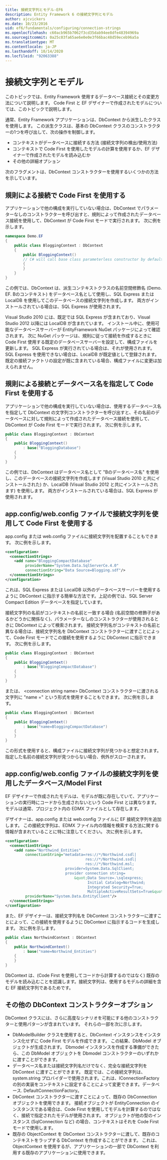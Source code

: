 ```yaml
---
title: 接続文字列とモデル-EF6
description: Entity Framework 6 の接続文字列とモデル
author: ajcvickers
ms.date: 10/23/2016
uid: ef6/fundamentals/configuring/connection-strings
ms.openlocfilehash: c60acb965b7062f3cd35dab94ee8dfe48394969a
ms.sourcegitcommit: 0a25c03fa65ae6e0e0e3f66bac48d59eceb96a5a
ms.translationtype: MT
ms.contentlocale: ja-JP
ms.lasthandoff: 10/14/2020
ms.locfileid: "92063388"
---
```

# <a name="connection-strings-and-models"></a>接続文字列とモデル
このトピックでは、Entity Framework 使用するデータベース接続とその変更方法について説明します。 Code First と EF デザイナーで作成されたモデルについては、このトピックで説明します。  

通常、Entity Framework アプリケーションは、DbContext から派生したクラスを使用します。 この派生クラスは、基本の DbContext クラスのコンストラクターの1つを呼び出して、次の操作を制御します。  

- コンテキストがデータベースに接続する方法 (接続文字列の検出/使用方法)  
- コンテキストで Code First を使用したモデルの計算を使用するか、EF デザイナーで作成されたモデルを読み込むか  
- その他の詳細オプション  

次のフラグメントは、DbContext コンストラクターを使用するいくつかの方法を示しています。  

## <a name="use-code-first-with-connection-by-convention"></a>規則による接続で Code First を使用する  

アプリケーションで他の構成を実行していない場合は、DbContext でパラメーターなしのコンストラクターを呼び出すと、規則によって作成されたデータベース接続を使用して、DbContext が Code First モードで実行されます。 次に例を示します。  

``` csharp  
namespace Demo.EF
{
    public class BloggingContext : DbContext
    {
        public BloggingContext()
        // C# will call base class parameterless constructor by default
        {
        }
    }
}
```  

この例では、DbContext は、派生コンテキストクラスの名前空間修飾名 (Demo. EF. Bのコンテキスト) をデータベース名として使用し、SQL Express または LocalDB を使用してこのデータベースの接続文字列を作成します。 両方がインストールされている場合は、SQL Express が使用されます。  

Visual Studio 2010 には、既定では SQL Express が含まれており、Visual Studio 2012 以降には LocalDB が含まれています。 インストール中に、使用可能なデータベースサーバーが EntityFramework NuGet パッケージによって確認されます。 次に NuGet パッケージは、規則に従って接続を作成するときに Code First 使用する既定のデータベースサーバーを設定して、構成ファイルを更新します。 SQL Express が実行されている場合は、それが使用されます。 SQL Express を使用できない場合は、LocalDB が既定値として登録されます。 既定の接続ファクトリの設定が既に含まれている場合、構成ファイルに変更は加えられません。  

## <a name="use-code-first-with-connection-by-convention-and-specified-database-name"></a>規則による接続とデータベース名を指定して Code First を使用する  

アプリケーションで他の構成を実行していない場合は、使用するデータベース名を指定して DbContext の文字列コンストラクターを呼び出すと、その名前のデータベースに対して規則によって作成されたデータベース接続を使用して、DbContext が Code First モードで実行されます。 次に例を示します。  

``` csharp  
public class BloggingContext : DbContext
{
    public BloggingContext()
        : base("BloggingDatabase")
    {
    }
}
```  

この例では、DbContext はデータベース名として "Bのデータベース名" を使用し、このデータベースの接続文字列を作成します (Visual Studio 2010 と共にインストールされた) か、LocalDB (Visual Studio 2012 と共にインストールされます) を使用します。 両方がインストールされている場合は、SQL Express が使用されます。  

## <a name="use-code-first-with-connection-string-in-appconfigwebconfig-file"></a>app.config/web.config ファイルで接続文字列を使用して Code First を使用する  

app.config または web.config ファイルに接続文字列を配置することもできます。 次に例を示します。  

``` xml  
<configuration>
  <connectionStrings>
    <add name="BloggingCompactDatabase"
         providerName="System.Data.SqlServerCe.4.0"
         connectionString="Data Source=Blogging.sdf"/>
  </connectionStrings>
</configuration>
```  

これは、SQL Express または LocalDB 以外のデータベースサーバーを使用するように DbContext に指示する簡単な方法です。上記の例では、SQL Server Compact Edition データベースを指定しています。  

接続文字列の名前がコンテキストの名前と一致する場合 (名前空間の修飾子があるかどうかに関係なく)、パラメーターなしのコンストラクターが使用されるときに DbContext によって検索されます。 接続文字列名がコンテキストの名前と異なる場合は、接続文字列名を DbContext コンストラクターに渡すことによって、Code First モードでこの接続を使用するように DbContext に指示できます。 次に例を示します。  

``` csharp  
public class BloggingContext : DbContext
{
    public BloggingContext()
        : base("BloggingCompactDatabase")
    {
    }
}
```  

または、 \<connection string name\> DbContext コンストラクターに渡される文字列に "name =" という形式を使用することもできます。 次に例を示します。  

``` csharp  
public class BloggingContext : DbContext
{
    public BloggingContext()
        : base("name=BloggingCompactDatabase")
    {
    }
}
```  

この形式を使用すると、構成ファイルに接続文字列が見つかると想定されます。 指定した名前の接続文字列が見つからない場合、例外がスローされます。  

## <a name="databasemodel-first-with-connection-string-in-appconfigwebconfig-file"></a>app.config/web.config ファイルの接続文字列を使用したデータベース/Model First  

EF デザイナーで作成されたモデルは、モデルが既に存在していて、アプリケーションの実行時にコードから生成されないという Code First とは異なります。 モデルは通常、プロジェクト内の EDMX ファイルとして存在します。  

デザイナーは、app.config または web.config ファイルに EF 接続文字列を追加します。 この接続文字列は、EDMX ファイル内の情報を検索する方法に関する情報が含まれていることに特に注意してください。 次に例を示します。  

``` xml  
<configuration>  
  <connectionStrings>  
    <add name="Northwind_Entities"  
         connectionString="metadata=res://*/Northwind.csdl|  
                                    res://*/Northwind.ssdl|  
                                    res://*/Northwind.msl;  
                           provider=System.Data.SqlClient;  
                           provider connection string=  
                               &quot;Data Source=.\sqlexpress;  
                                     Initial Catalog=Northwind;  
                                     Integrated Security=True;  
                                     MultipleActiveResultSets=True&quot;"  
         providerName="System.Data.EntityClient"/>  
  </connectionStrings>  
</configuration>
```  

また、EF デザイナーは、接続文字列名を DbContext コンストラクターに渡すことによって、この接続を使用するように DbContext に指示するコードを生成します。 次に例を示します。  

``` csharp  
public class NorthwindContext : DbContext
{
    public NorthwindContext()
        : base("name=Northwind_Entities")
    {
    }
}
```  

DbContext は、(Code First を使用してコードから計算するのではなく) 既存のモデルを読み込むことを認識します。接続文字列は、使用するモデルの詳細を含む EF 接続文字列であるためです。  

## <a name="other-dbcontext-constructor-options"></a>その他の DbContext コンストラクターオプション  

DbContext クラスには、さらに高度なシナリオを可能にする他のコンストラクターと使用パターンが含まれています。 それらの一部を次に示します。  

- DbModelBuilder クラスを使用すると、DbContext インスタンスをインスタンス化せずに Code First モデルを作成できます。 この結果、DbModel オブジェクトが生成されます。 Dbmodel インスタンスを作成する準備ができたら、この DbModel オブジェクトを Dbmodel コンストラクターのいずれかに渡すことができます。  
- データベース名または接続文字列名だけでなく、完全な接続文字列を DbContext に渡すことができます。 既定では、この接続文字列は、system.string プロバイダーで使用されます。これは、IConnectionFactory の別の実装をコンテキストに設定することによって変更できます。データベース. DefaultConnectionFactory。  
- DbContext コンストラクターに渡すことによって、既存の DbConnection オブジェクトを使用できます。 接続オブジェクトが EntityConnection のインスタンスである場合は、Code First を使用してモデルを計算するのではなく、接続で指定されたモデルが使用されます。 オブジェクトが他の型のインスタンス (SqlConnection など) の場合、コンテキストはそれを Code First モードで使用します。  
- 既存の ObjectContext を DbContext コンストラクターに渡して、既存のコンテキストをラップする DbContext を作成することができます。 これは、ObjectContext を使用するが、アプリケーションの一部で DbContext を利用する既存のアプリケーションに使用できます。  
